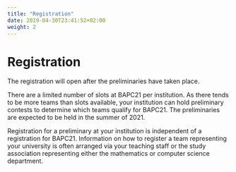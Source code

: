 ```yaml
---
title: "Registration"
date: 2019-04-30T23:41:52+02:00
weight: 2
---
```


# Registration

The registration will open after the preliminaries have taken place. 

There are a limited number of slots at BAPC21 per institution. As there tends to be more teams than slots available, your institution can hold preliminary contests to determine which teams qualify for BAPC21. The preliminaries are expected to be held in the summer of 2021. 

Registration for a preliminary at your institution is independent of a registration for BAPC21. Information on how to register a team representing your university is often arranged via your teaching staff or the study association representing either the mathematics or computer science department.
